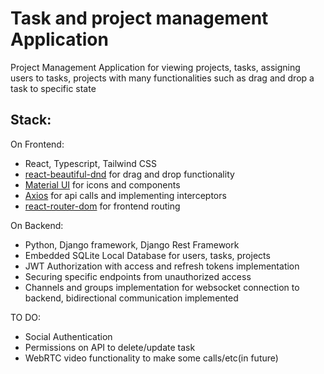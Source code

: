 # Task and project management Application

Project Management Application for viewing projects, tasks, assigning users to tasks, projects with many functionalities such as drag and drop a task to specific state

## Stack: 
On Frontend:
* React, Typescript, Tailwind CSS
* [react-beautiful-dnd](https://github.com/atlassian/react-beautiful-dnd) for drag and drop functionality
* [Material UI](https://mui.com/material-ui/) for icons and components
* [Axios](https://github.com/axios/axios) for api calls and implementing interceptors
* [react-router-dom](https://www.npmjs.com/package/react-router-dom) for frontend routing

On Backend:
* Python, Django framework, Django Rest Framework
* Embedded SQLite Local Database for users, tasks, projects
* JWT Authorization with access and refresh tokens implementation
* Securing specific endpoints from unauthorized access 
* Channels and groups implementation for websocket connection to backend, bidirectional communication implemented

TO DO:
- Social Authentication
- Permissions on API to delete/update task
- WebRTC video functionality to make some calls/etc(in future)